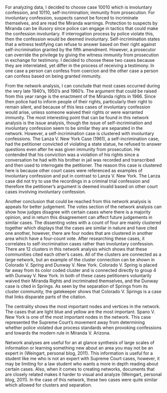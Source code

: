   For analyzing data, I decided to choose case 10010 which is involuntary confession, and 10110, self-incrimination; immunity from prosecution. For involuntary confession, suspects cannot be forced to incriminate themselves, and are read the Miranda warnings. Protection to suspects by Miranda can be illusory since police can engage in tactics that could make the confession involuntary. If interrogation process by police violate this, then the confession would be deemed involuntary. Self-incrimination states that a witness testifying can refuse to answer based on their right against self-incrimination granted by the fifth amendment. However, a prosecutor can override the privilege by giving the witness immunity from prosecution in exchange for testimony. I decided to choose these two cases because they are interrelated, yet differ in the process of receiving a testimony. In one case a person can confess from coercion and the other case a person can confess based on being granted immunity. 

  From the network analysis, I can conclude that most cases occurred during the very late 1940’s, 1950’s and 1960’s. The argument that could be raised from this year range is the enactment of the Miranda rights in 1966. Since then police had to inform people of their rights, particularly their right to remain silent, and because of this less cases of involuntary confession would arise, unless someone waived their rights or were warranted immunity. The most interesting point that can be found in this network analysis is the issue analysis, though the issue of self-incrimination and involuntary confession seem to be similar they are separated in the network. However, a self-incrimination case is clustered with involuntary confessions. The Lanza V. New York Case (1961), a self-incrimination case, had the petitioner convicted of violating a state statue, he refused to answer questions even after he was given immunity from prosecution. He contended that his conviction was a violation of his rights since a conversation he had with his brother in jail was recorded and transcribed and then used to interrogate the petitioner. The reason this case is clustered here is because other court cases were referenced as examples of involuntary confession and put in contrast to Lanza V. New York. The Lanza case did not try to use the recordings in a criminal trial confession and therefore the petitioner’s argument is deemed invalid based on other court cases involving involuntary confession.

  Another conclusion that could be reached from this network analysis is appeals for better judgement. The votes section of the network analysis can show how judges disagree with certain cases where there is a majority opinion, and in return this disagreement can affect future judgements in similar cases. The dissenting votes with a count of four are mainly clustered together which displays that the cases are similar in nature and have cited one another, however, there are four nodes that are clustered in another area which have a four-count vote. After researching these cases, it correlates to self-incrimination cases rather than involuntary confession. There are 12 clusters in this network analysis which shows that these communities cited each other’s cases. All of the clusters are connected as a large network, but an example of the cluster connection can be shown in Colorado V. Spring and Dunway V. New York. Colorado V. Spring is placed far away from its color coded cluster and is connected directly to group 4 with Dunway V. New York. In both of these cases petitioners voluntarily waived their Miranda Rights and incriminated themselves, and the Dunway case is cited in Springs. As seen by the separation of Springs from its cluster community, the gatekeeper shows that Colorado V. Springs is a case that links disparate parts of the citation. 

  The centrality shows the most important nodes and vertices in the network. The cases that are light blue and yellow are the most important. Spano V. New York is one of the most important nodes in the network. This case represented the Supreme Court’s movement away from determining whether police violated due process standards when provoking confessions and towards the modern rule in Miranda V. Arizona. 

  Network analyses are useful for an at glance synthesis of large scales of information or learning something new about an area you may not be an expert in (Weingart, personal blog, 2011). This information is useful for a student like me who is not an expert with Supreme Court cases, however, it may be limiting for a law student who wants a more in depth reading about certain cases. Also, when it comes to creating networks, documents that are closely related makes it harder to visual and analyze (Weingart, personal blog, 2011). In the case of this network, these two cases were quite similar which allowed for clusters and separation. 
